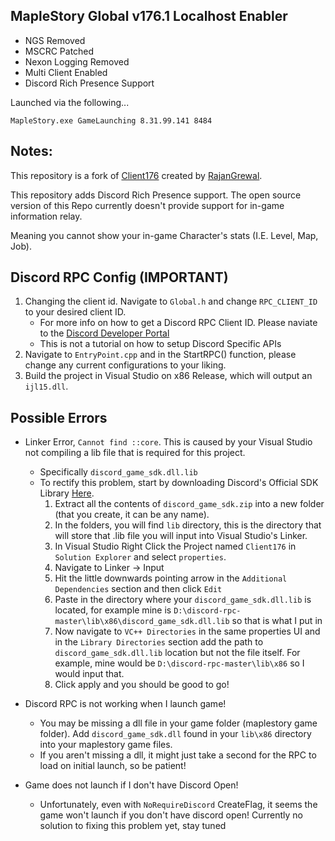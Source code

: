 ## MapleStory Global v176.1 Localhost Enabler

- NGS Removed
- MSCRC Patched
- Nexon Logging Removed
- Multi Client Enabled
- Discord Rich Presence Support

Launched via the following...

    MapleStory.exe GameLaunching 8.31.99.141 8484

## Notes:
This repository is a fork of [Client176](https://github.com/RajanGrewal/Client176) created by [RajanGrewal](https://github.com/RajanGrewal).

This repository adds Discord Rich Presence support. 
The open source version of this Repo currently doesn't provide support for in-game information relay. 

Meaning you cannot show your in-game Character's stats (I.E. Level, Map, Job).

## Discord RPC Config (IMPORTANT)
1. Changing the client id. Navigate to ``Global.h`` and change ``RPC_CLIENT_ID`` to your desired client ID.
    - For more info on how to get a Discord RPC Client ID. Please naviate to the [Discord Developer Portal](https://discord.com/developers/docs/intro)
    - This is not a tutorial on how to setup Discord Specific APIs
2. Navigate to ``EntryPoint.cpp`` and in the StartRPC() function, please change any current configurations to your liking.
3. Build the project in Visual Studio on x86 Release, which will output an ``ijl15.dll``.

## Possible Errors
- Linker Error, ``Cannot find ::core``. This is caused by your Visual Studio not compiling a lib file that is required for this project.
    - Specifically ``discord_game_sdk.dll.lib``
    - To rectify this problem, start by downloading Discord's Official SDK Library [Here](https://discord.com/developers/docs/game-sdk/sdk-starter-guide).
        1. Extract all the contents of ``discord_game_sdk.zip`` into a new folder (that you create, it can be any name).
        2. In the folders, you will find ``lib`` directory, this is the directory that will store that .lib file you will input into Visual Studio's Linker.
        3. In Visual Studio Right Click the Project named ``Client176`` in ``Solution Explorer`` and select ``properties``.
        4. Navigate to Linker -> Input
        5. Hit the little downwards pointing arrow in the ``Additional Dependencies`` section and then click ``Edit``
        6. Paste in the directory where your ``discord_game_sdk.dll.lib`` is located, for example mine is ``D:\discord-rpc-master\lib\x86\discord_game_sdk.dll.lib`` so that is what I put in
        7. Now navigate to ``VC++ Directories`` in the same properties UI and in the ``Library Directories`` section add the path to ``discord_game_sdk.dll.lib`` location but not the file itself. For example, mine would be ``D:\discord-rpc-master\lib\x86`` so I would input that.
        8. Click apply and you should be good to go!
 
- Discord RPC is not working when I launch game!
    - You may be missing a dll file in your game folder (maplestory game folder). Add ``discord_game_sdk.dll`` found in your ``lib\x86`` directory into your maplestory game files.
    - If you aren't missing a dll, it might just take a second for the RPC to load on initial launch, so be patient!

- Game does not launch if I don't have Discord Open!
    - Unfortunately, even with ``NoRequireDiscord`` CreateFlag, it seems the game won't launch if you don't have discord open! Currently no solution to fixing this problem yet, stay tuned
